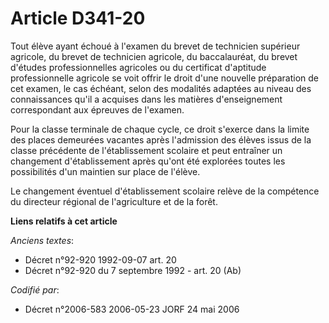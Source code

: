 # Article D341-20

Tout élève ayant échoué à l'examen du brevet de technicien supérieur agricole, du brevet de technicien agricole, du
baccalauréat, du brevet d'études professionnelles agricoles ou du certificat d'aptitude professionnelle agricole se voit
offrir le droit d'une nouvelle préparation de cet examen, le cas échéant, selon des modalités adaptées au niveau des
connaissances qu'il a acquises dans les matières d'enseignement correspondant aux épreuves de l'examen.

Pour la classe terminale de chaque cycle, ce droit s'exerce dans la limite des places demeurées vacantes après l'admission
des élèves issus de la classe précédente de l'établissement scolaire et peut entraîner un changement d'établissement après
qu'ont été explorées toutes les possibilités d'un maintien sur place de l'élève.

Le changement éventuel d'établissement scolaire relève de la compétence du directeur régional de l'agriculture et de la
forêt.

**Liens relatifs à cet article**

_Anciens textes_:

  - Décret n°92-920 1992-09-07 art. 20
  - Décret n°92-920 du 7 septembre 1992 - art. 20 (Ab)

_Codifié par_:

  - Décret n°2006-583 2006-05-23 JORF 24 mai 2006
